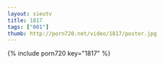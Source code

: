 ```yaml
--- 
layout: sieutv
title: 1817
tags: ["001"]
thumb: http://porn720.net/video/1817/poster.jpg
---
```

{% include porn720 key="1817" %} 
